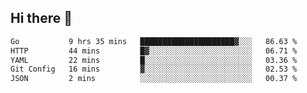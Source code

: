 ## Hi there 👋

<!--START_SECTION:waka-->

```txt
Go           9 hrs 35 mins   █████████████████████▓░░░   86.63 %
HTTP         44 mins         █▓░░░░░░░░░░░░░░░░░░░░░░░   06.71 %
YAML         22 mins         █░░░░░░░░░░░░░░░░░░░░░░░░   03.36 %
Git Config   16 mins         ▓░░░░░░░░░░░░░░░░░░░░░░░░   02.53 %
JSON         2 mins          ░░░░░░░░░░░░░░░░░░░░░░░░░   00.37 %
```

<!--END_SECTION:waka-->
